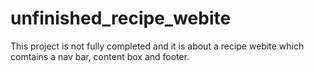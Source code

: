 # unfinished_recipe_webite
This project is not fully completed and it is about a recipe webite which comtains a nav bar, content box and footer.
